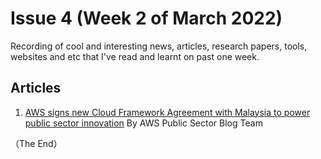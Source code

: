 # Issue 4 (Week 2 of March 2022)

Recording of cool and interesting news, articles, research papers, tools, websites and etc that I've read and learnt on past one week.

## Articles

1. [AWS signs new Cloud Framework Agreement with Malaysia to power public sector innovation](https://aws.amazon.com/blogs/publicsector/aws-signs-new-cloud-framework-agreement-malaysia-power-public-sector-innovation/) By AWS Public Sector Blog Team

（The End）

